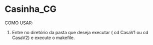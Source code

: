 # Casinha_CG

COMO USAR:

1. Entre no diretório da pasta que deseja executar ( cd CasaV1 ou cd CasaV2) e execute o makefile.